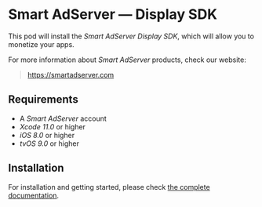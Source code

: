 # Smart AdServer — Display SDK

This pod will install the _Smart AdServer Display SDK_, which will allow you to monetize your apps.

For more information about _Smart AdServer_ products, check our website:

> https://smartadserver.com

## Requirements

* A _Smart AdServer_ account
* _Xcode 11.0_ or higher
* _iOS 8.0_ or higher
* _tvOS 9.0_ or higher

## Installation

For installation and getting started, please check [the complete documentation](http://documentation.smartadserver.com/displaySDK/).
